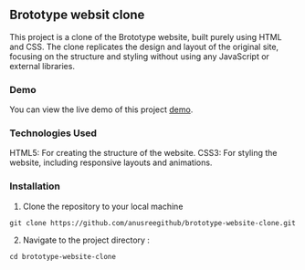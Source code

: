 ## Brototype websit clone

This project is a clone of the Brototype website, built purely using HTML and CSS. The clone replicates the design and layout of the original site, focusing on the structure and styling without using any JavaScript or external libraries.

### Demo
You can view the live demo of this project <a href="https://brototype-website-clone.vercel.app/">demo</a>.

### Technologies Used
HTML5: For creating the structure of the website.
CSS3: For styling the website, including responsive layouts and animations.


### Installation

1. Clone the repository to your local machine
```
git clone https://github.com/anusreegithub/brototype-website-clone.git
```
2. Navigate to the project directory :
```
cd brototype-website-clone
```
